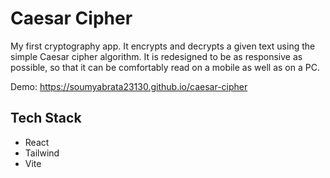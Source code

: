 # Caesar Cipher

My first cryptography app. It encrypts and decrypts a given text using the simple Caesar cipher algorithm. It is redesigned to be as responsive as possible, so that it can be comfortably read on a mobile as well as on a PC.

Demo: https://soumyabrata23130.github.io/caesar-cipher

## Tech Stack

* React
* Tailwind
* Vite
